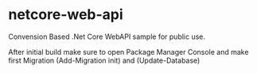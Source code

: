 # netcore-web-api
Convension Based .Net Core WebAPI sample for public use.

After initial build make sure to open Package Manager Console
and make first Migration (Add-Migration init) and (Update-Database) 

